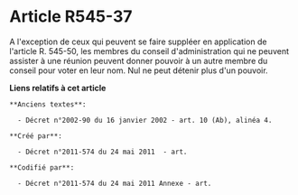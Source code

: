 # Article R545-37

A l'exception de ceux qui peuvent se faire suppléer en application de l'article R. 545-50, les membres du conseil
d'administration qui ne peuvent assister à une réunion peuvent donner pouvoir à un autre membre du conseil pour voter en leur
nom. Nul ne peut détenir plus d'un pouvoir.

**Liens relatifs à cet article**

	**Anciens textes**:

	  - Décret n°2002-90 du 16 janvier 2002 - art. 10 (Ab), alinéa 4.

	**Créé par**:

	  - Décret n°2011-574 du 24 mai 2011  - art.

	**Codifié par**:

	  - Décret n°2011-574 du 24 mai 2011 Annexe - art.
